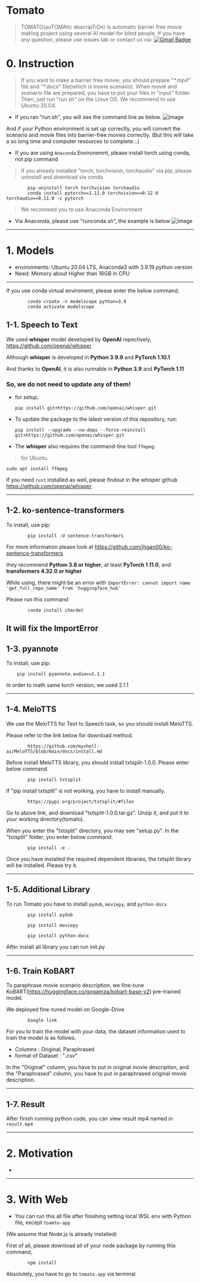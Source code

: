 # Tomato
> TOMATO(auTOMAtic descripTiOn) is automatic barrier free movie making project using several AI model for blind people.
> If you have any question, please use issues tab or contact us via: [![Gmail Badge](https://img.shields.io/badge/Gmail-d14836?style=flat-square&logo=Gmail&logoColor=white&link=mailto:jjuhee0913@gmail.com)](mailto:phjpurpleoob@gmail.com)

# 0. Instruction

> If you want to make a barrier free movie, you should prepare  "_*.mp4_" file and "_*.docx_" file(which is movie scenario).
> When movie and scenario file are prepared, you have to put your files in "input" folder.
> Then, just run "run.sh" on the Linux OS. We recommend to use Ubuntu 20.04.  

* If you ran "run.sh", you will see the command line as below.
![image](https://github.com/junhypark/Tomato/assets/164970413/2da79014-8802-449d-a946-03e020aa147f)

And if your Python environment is set up correctly, you will convert the scenario and movie files into barrier-free movies correctly.
(But this will take a so long time and computer resources to complete...)

* If you are using ```Anaconda``` Environemnt, please install torch using conda, not pip command

> If you already installed "torch, torchvision, torchaudio" via pip, please uninstall and download via conda

            pip uninstall torch torchvision torchaudio
            conda install pytorch==1.11.0 torchvision==0.12.0 torchaudio==0.11.0 -c pytorch

> We recommed you to use Anaconda Environment

* Via Anaconda, please use "runconda.sh", the example is below
![image](https://github.com/junhypark/Tomato/assets/58024443/278890fb-b5ba-4245-8477-db34a2511e8c)

---
# 1. Models

* environments: Ubuntu 20.04 LTS, Anaconda3 with 3.9.19 python version
* Need: Memory about Higher than 16GB in CPU
---
If you use conda virtual enviroment, please enter the below command.

            conda create -n modelscope python=3.9
            conda activate modelscope


## 1-1. Speech to Text

We used **whisper** model developed by **OpenAI** repectively, https://github.com/openai/whisper

Although **whisper** is developed in **Python 3.9.9** and **PyTorch 1.10.1**

And thanks to **OpenAI**, it is also runnable in **Python 3.9** and **PyTorch 1.11**

### So, we do not need to update any of them!

* for setup,

      pip install git+https://github.com/openai/whisper.git

* To update the package to the latest version of this repository, run:

      pip install --upgrade --no-deps --force-reinstall git+https://github.com/openai/whisper.git

* The **whisper** also requires the command-line tool ```ffmpeg```:

> for Ubuntu

    sudo apt install ffmpeg

If you need ```rust``` installed as well, please findout in the whisper github https://github.com/openai/whisper

---

## 1-2. ko-sentence-transformers

To install, use pip:

            pip install -U sentence-transformers

For more information please look at https://github.com/jhgan00/ko-sentence-transformers

they recommend **Python 3.8 or higher**, at least **PyTorch 1.11.0**, and **transformers 4.32.0 or higher**

While using, there might be an error with ```ImportError: cannot import name 'get_full_repo_name' from 'huggingface_hub'```

Please run this command

            conda install chardet

It will fix the ImportError
---

## 1-3. pyannote

To install, use pip:

        pip install pyannote.audio==2.1.1

In order to math same torch version, we used 2.1.1

---

## 1-4. MeloTTS

We use the MeloTTS for Text to Speech task, so you should install MeloTTS. 

Please refer to the link below for download method.

            https://github.com/myshell-ai/MeloTTS/blob/main/docs/install.md

Before install MeloTTS library, you should install txtsplit-1.0.0. Please enter below command.

            pip install txtsplit

If "pip install txtsplit" is not working, you have to install manually.

            https://pypi.org/project/txtsplit/#files

Go to above link, and download "txtsplit-1.0.0.tar.gz". Unzip it, and put it to your working directory(tomato).

When you enter the "txtsplit" directory, you may see "setup.py". In the "txtsplit" folder, you enter below command.

            pip install -e .

Once you have installed the required dependent libraries, the txtsplit library will be installed. Please try it.

---

## 1-5. Additional Library

To run Tomato you have to install ```pydub```, ```moviepy```, and ```python-docx```

            pip install pydub

            pip install moviepy

            pip install python-docx
            
After install all library you can run init.py

---

## 1-6. Train KoBART

To paraphrase movie scenario description, we fine-tune KoBART(https://huggingface.co/gogamza/kobart-base-v2) pre-trained model. 

We deployed fine-tuned model on Google-Drive

            Google link

For you to train the model with your data, the dataset information used to train the model is as follows.
- Columns : Original, Paraphrased
- format of Dataset : "_.csv_"

In the "Original" column, you have to put in original movie description, and the "Paraphrased" column, you have to put in paraphrased original movie description. 

---
## 1-7. Result

After finish running python code, you can view result mp4 named in ```result.mp4```

---

# 2. Motivation

* 

---

# 3. With Web

* You can run this all file after finishing setting local WSL env with Python file, except ```toamto-app```

(We assume that Node.js is already installed)

First of all, please download all of your node package by running this command,

            npm install

Absolutely, you have to go to ```tomato-app``` via terminal
